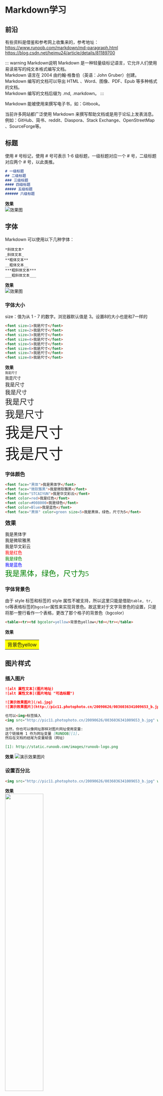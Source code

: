 # Markdown学习
## 前沿
有些资料是借鉴和参考网上收集来的，参考地址：  
<https://www.runoob.com/markdown/md-paragraph.html>
<https://blog.csdn.net/heimu24/article/details/81189700>


::: warning Markdown说明
Markdown 是一种轻量级标记语言，它允许人们使用易读易写的纯文本格式编写文档。  
Markdown 语言在 2004 由约翰·格鲁伯（英语：John Gruber）创建。  
Markdown 编写的文档可以导出 HTML 、Word、图像、PDF、Epub 等多种格式的文档。  
Markdown 编写的文档后缀为 .md, .markdown。
:::

Markdown 能被使用来撰写电子书，如：Gitbook。

当前许多网站都广泛使用 Markdown 来撰写帮助文档或是用于论坛上发表消息。例如：GitHub、简书、reddit、Diaspora、Stack Exchange、OpenStreetMap 、SourceForge等。

## 标题
使用 # 号标记，使用 # 号可表示 1-6 级标题，一级标题对应一个 # 号，二级标题对应两个 # 号，以此类推。

``` md
# 一级标题
## 二级标题
### 三级标题
#### 四级标题
##### 五级标题
###### 六级标题
```

**效果**  
![效果图](https://s1.ax1x.com/2020/08/27/dhBVtf.jpg)

## 字体
Markdown 可以使用以下几种字体：

``` 
*斜体文本*
_斜体文本_
**粗体文本**
__粗体文本__
***粗斜体文本***
___粗斜体文本___
```

**效果**  
![效果图](https://s1.ax1x.com/2020/08/27/dhDbIx.jpg)

### 字体大小
size：值为从 1 - 7 的数字。浏览器默认值是 3。设置8的大小也是和7一样的
``` md
<font size=1>我是尺寸</font>
<font size=2>我是尺寸</font>
<font size=3>我是尺寸</font>
<font size=4>我是尺寸</font>
<font size=5>我是尺寸</font>
<font size=6>我是尺寸</font>
<font size=7>我是尺寸</font>
<font size=8>我是尺寸</font>
```
**效果**  
<font size=1>我是尺寸</font>  
<font size=2>我是尺寸</font>  
<font size=3>我是尺寸</font>  
<font size=4>我是尺寸</font>  
<font size=5>我是尺寸</font>  
<font size=6>我是尺寸</font>  
<font size=7>我是尺寸</font>  
<font size=8>我是尺寸</font>  

### 字体颜色

``` html
<font face="黑体">我是黑体字</font>
<font face="微软雅黑">我是微软雅黑</font>
<font face="STCAIYUN">我是华文彩云</font>
<font color=red>我是红色</font>
<font color=#008000>我是绿色</font>
<font color=Blue>我是蓝色</font>
<font face="黑体" color=green size=5>我是黑体，绿色，尺寸为5</font>
```
**<font size=4>效果</font>**  

<font face="黑体">我是黑体字</font>  
<font face="微软雅黑">我是微软雅黑</font>  
<font face="STCAIYUN">我是华文彩云</font>  
<font color=red>我是红色</font>  
<font color=#008000>我是绿色</font>  
<font color=Blue>我是蓝色</font>  
<font face="黑体" color=green size=5>我是黑体，绿色，尺寸为5</font>

### 字体背景色
由于 style 标签和标签的 style 属性不被支持，所以这里只能是借助` table, tr, td `等表格标签的` bgcolor `属性来实现背景色。故这里对于文字背景色的设置，只是将那一整行看作一个表格，更改了那个格子的背景色（bgcolor）

``` md
<table><tr><td bgcolor=yellow>背景色yellow</td></tr></table>
```

**效果**  
<table><tr><td bgcolor=yellow>背景色yellow</td></tr></table>

## 图片样式

### 插入图片
``` md
![alt 属性文本](图片地址) 
![alt 属性文本](图片地址 "可选标题")

![演示效果图片](/a1.jpg)  
![演示效果图片](http://pic11.photophoto.cn/20090626/0036036341009653_b.jpg)  

也可以<img>标签插入
<img src="http://pic11.photophoto.cn/20090626/0036036341009653_b.jpg" width="50%" height="50%">

当然，你也可以像网址那样对图片网址使用变量:
这个链接用 1 作为网址变量 [RUNOOB][1].
然后在文档的结尾为变量赋值（网址）

[1]: http://static.runoob.com/images/runoob-logo.png
```
**效果**
![演示效果图片](/a1.jpg)  

### 设置百分比

``` md
<img src="http://pic11.photophoto.cn/20090626/0036036341009653_b.jpg" width="50%" height="50%">
```

**效果**  
<img src="http://pic11.photophoto.cn/20090626/0036036341009653_b.jpg" width="50%" height="50%">

### 设置固定大小
``` md
<img src="http://pic11.photophoto.cn/20090626/0036036341009653_b.jpg" width="300" height="350" >
```
**效果**  
<img src="http://pic11.photophoto.cn/20090626/0036036341009653_b.jpg" width="300" height="350" >

### 设置水平居中
`align=xxxx`，有三种属性`left`、`right`、`center`
``` md
<div align=center><img src="http://pic11.photophoto.cn/20090626/0036036341009653_b.jpg" width="50%" height="50%"></div>
```
**效果**  
<div align=center><img src="http://pic11.photophoto.cn/20090626/0036036341009653_b.jpg" width="50%" height="50%"></div>

## 段落换行
Markdown 段落没有特殊的格式，直接编写文字就好，段落的换行是使用<font color=#3EAF7C>两个以上空格加上回车</font>。
也可以在段落后面使用<font color=#3EAF7C>一个空行</font>来表示重新开始一个段落。

## 分隔线
你可以在一行中用三个以上的星号、减号、底线来建立一个分隔线，行内不能有其他东西。你也可以在星号或是减号中间插入空格。下面每种写法都可以建立分隔线：
``` md
***

* * *

*****

- - -

----------
```

**效果** 
***

* * *

*****

- - -

----------

## Markdown 列表
Markdown 支持有序列表和无序列表。  
无序列表使用星号(*)、加号(+)或是减号(-)作为列表标记，这些标记后面要添加一个空格，然后再填写内容：
``` md
* 第一项
* 第二项
* 第三项

+ 第一项
+ 第二项
+ 第三项

- 第一项
- 第二项
- 第三项
```

**效果** 
* 第一项
* 第二项
* 第三项

+ 第一项
+ 第二项
+ 第三项

- 第一项
- 第二项
- 第三项

**有序列表使用数字并加上 . 号来表示，如：**
``` md
1. 第一项
2. 第二项
3. 第三项
```
**效果** 
1. 第一项
2. 第二项
3. 第三项

**列表嵌套**
列表嵌套只需在子列表中的选项前面添加四个空格即可：
``` md
1. 第一项：
    - 第一项嵌套的第一个元素
    - 第一项嵌套的第二个元素
2. 第二项：
    - 第二项嵌套的第一个元素
    - 第二项嵌套的第二个元素
```
**效果** 
1. 第一项：
    - 第一项嵌套的第一个元素
    - 第一项嵌套的第二个元素
2. 第二项：
    - 第二项嵌套的第一个元素
    - 第二项嵌套的第二个元素

## 区块
``` md
> 区块引用
> 菜鸟教程
> 学的不仅是技术更是梦想
```
**效果** 
> 区块引用  
> 菜鸟教程  
> 学的不仅是技术更是梦想

另外区块是可以嵌套的，一个 > 符号是最外层，两个 > 符号是第一层嵌套，以此类推：
``` md
> 最外层
> > 第一层嵌套
> > > 第二层嵌套
```
**效果** 
> 最外层
> > 第一层嵌套
> > > 第二层嵌套

列表中使用区块
``` md
* 第一项
    > 菜鸟教程
    > 学的不仅是技术更是梦想
* 第二项
```
**效果** 
* 第一项
    > 菜鸟教程  
    > 学的不仅是技术更是梦想
* 第二项

## 代码块中的语法高亮
VuePress 使用了 Prism 来为 markdown 中的代码块实现语法高亮。Prism 支持大量的编程语言，你需要做的只是在代码块的开始倒勾中附加一个有效的语言别名。   
如果是段落上的一个函数或片段的代码可以用反引号把它包起来（`），例如：
```
`printf()` 函数
```
**效果**   
`printf()` 函数


多行以` ```,``` `分隔

``` js
//使用时，把下面注释的取消注释即可
//``` js
export default {
  name: 'MyComponent',
  // ...
}
//```
```

**效果** 
``` js
export default {
  name: 'MyComponent',
  // ...
}
```

## 代码块中的行高亮
``` js
//使用时，把下面注释的取消注释即可
//``` js {4}
export default {
  data () {
    return {
      msg: 'Highlighted!'
    }
  }
}
//```
```
**效果** 
``` js {4}
export default {
  data () {
    return {
      msg: 'Highlighted!'
    }
  }
}
```

## 链接
``` md
CSDN：<https://blog.csdn.net/u014678583?orderby=ViewCount>

[CSDN](CSDN：<https://blog.csdn.net/u014678583?orderby=ViewCount>)
```
**效果**   
CSDN：<https://blog.csdn.net/u014678583?orderby=ViewCount>  
[CSDN](CSDN：<https://blog.csdn.net/u014678583?orderby=ViewCount>)

我们还可以通过变量来设置一个链接，变量赋值在文档末尾进行：
``` md
这个链接用 1 作为网址变量 [Google][1]
这个链接用 runoob 作为网址变量 [Runoob][runoob]
然后在文档的结尾为变量赋值（网址）

[1]: http://www.google.com/
[runoob]: http://www.runoob.com/
```

**效果**  
这个链接用 1 作为网址变量 [Google][1]  
这个链接用 runoob 作为网址变量 [Runoob][runoob]  

## 自定义容器
``` md
::: tip
这是一个提示
:::

::: warning
这是一个警告
:::

::: danger
这是一个危险警告
:::

::: details
这是一个详情块，在 IE / Edge 中不生效
:::
```
**效果** 
::: tip
这是一个提示
:::

::: warning
这是一个警告
:::

::: danger
这是一个危险警告
:::

::: details
这是一个详情块，在 IE / Edge 中不生效
:::

你也可以自定义块中的标题：

``` js
::: danger STOP
危险区域，禁止通行
:::

::: details 点击查看代码
//```js，使用的时候取消注释
console.log('你好，VuePress！')
//```
:::
```

**效果** 
::: danger STOP
危险区域，禁止通行
:::

::: details 点击查看代码
```js
console.log('你好，VuePress！')
```
:::

## Emoji表情
```
:tada: :100:
```
**效果**   
:tada: :100:

你可以在[这个列表](https://github.com/markdown-it/markdown-it-emoji/blob/master/lib/data/full.json)找到所有可用的 Emoji。

## 表格
Markdown 制作表格使用 | 来分隔不同的单元格，使用 - 来分隔表头和其他行。
``` md
|  表头   | 表头  |
|  ----  | ----  |
| 单元格  | 单元格 |
| 单元格  | 单元格 |
```
**效果**   
|  表头表头   | 表头  |
|  ----  | ----  |
| 单元格  | 单元格 |
| 单元格  | 单元格 |
  

**我们可以设置表格的对齐方式：**
* -: 设置内容和标题栏居右对齐。
* :- 设置内容和标题栏居左对齐。
* :-: 设置内容和标题栏居中对齐。

``` md
| 左对齐 | 右对齐 | 居中对齐 |
| :-----| ----: | :----: |
| 单元格 | 单元格 | 单元格 |
  单元格 | 单元格 | 单元格 
```
**效果**   
| 左对齐左对齐 | 右对齐右对齐 | 居中对齐居中对齐 |
|:----- | ----: | :----: |
| 单元格 | 单元格 | 单元格 |
  单元格 | 单元格 | 单元格 

**语法说明**
* 1）|、-、:之间的多余空格会被忽略，不影响布局。  
* 2）默认标题栏居中对齐，内容居左对齐。  
* 3）-:表示内容和标题栏居右对齐，:-表示内容和标题栏居左对齐，:-:表示内容和标题栏居中对齐。  
* 4）内容和|之间的多余空格会被忽略，每行第一个|和最后一个|可以省略，-的数量至少有一个。

## 目录
```
[[toc]]
```
**效果**   
[[toc]]

目录（Table of Contents）的渲染可以通过 markdown.toc 选项来配置。

## 行号
在`config.js`文件中配置
``` js
module.exports = {
  markdown: {
    lineNumbers: true
  }
}
```
**效果**

![效果图](https://www.vuepress.cn/line-numbers-desktop.png)

## 支持的 HTML 元素  
不在 Markdown 涵盖范围之内的标签，都可以直接在文档里面用 HTML 撰写。

``` md
目前支持的 HTML 元素有：<kbd> <b> <i> <em> <sup> <sub> <br>等 ，如：

使用 <kbd>Ctrl</kbd>+<kbd>Alt</kbd>+<kbd>Del</kbd> 重启电脑
```
**效果**  
使用 <kbd>Ctrl</kbd>+<kbd>Alt</kbd>+<kbd>Del</kbd> 重启电脑

## 转义
Markdown 使用了很多特殊符号来表示特定的意义，如果需要显示特定的符号则需要使用转义字符，Markdown 使用反斜杠转义特殊字符：
``` md
**文本加粗** 
\*\* 正常显示星号 \*\*
```

**效果**  
**文本加粗**   
\*\* 正常显示星号 \*\*

Markdown 支持以下这些符号前面加上反斜杠来帮助插入普通的符号：
```
\   反斜线
`   反引号
*   星号
_   下划线
{}  花括号
[]  方括号
()  小括号
#   井字号
+   加号
-   减号
.   英文句点
!   感叹号
```

## 计算公式
Markdown非常好用，但是对于数学公式的实时显示有一些缺陷，如何解决这一问题呢？

**在线LaTex编辑**  
输入数学公式（使用TeX语法），比如输入

``` js
x=\frac{-b\pm\sqrt{b^2-4ac}}{2a} //公式

//http://www.codecogs.com/eqnedit.php?latex=  在线LaTex编辑方式，后面把你的公式带上
<a href="http://www.codecogs.com/eqnedit.php?latex=x=\frac{-b\pm\sqrt{b^2-4ac}}{2a}"  
 target="_blank"  
 >  
    <img src="http://latex.codecogs.com/gif.latex?x=\frac{-b\pm\sqrt{b^2-4ac}}{2a}"  
    title="x=\frac{-b\pm\sqrt{b^2-4ac}}{2a}"  
    />  
</a>
```
**效果**  
<a href="http://www.codecogs.com/eqnedit.php?latex=x=\frac{-b\pm\sqrt{b^2-4ac}}{2a}" target="_blank"><img src="http://latex.codecogs.com/gif.latex?x=\frac{-b\pm\sqrt{b^2-4ac}}{2a}" title="x=\frac{-b\pm\sqrt{b^2-4ac}}{2a}" /></a>




[1]: http://www.google.com/
[runoob]: http://www.runoob.com/
